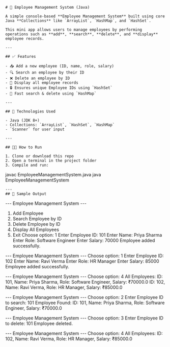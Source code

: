 ```
# 👔 Employee Management System (Java)

A simple console-based **Employee Management System** built using core Java **Collections** like `ArrayList`, `HashMap`, and `HashSet`.

This mini app allows users to manage employees by performing operations such as **add**, **search**, **delete**, and **display** employee records.

---

## ✅ Features

- 📥 Add a new employee (ID, name, role, salary)
- 🔍 Search an employee by their ID
- ❌ Delete an employee by ID
- 📃 Display all employee records
- 🔒 Ensures unique Employee IDs using `HashSet`
- 🚀 Fast search & delete using `HashMap`

---

## 🧱 Technologies Used

- Java (JDK 8+)
- Collections: `ArrayList`, `HashSet`, `HashMap`
- `Scanner` for user input

---

## 🧑‍💻 How to Run

1. Clone or download this repo
2. Open a terminal in the project folder
3. Compile and run:
```
javac EmployeeManagementSystem.java
java EmployeeManagementSystem
```
---
## 📸 Sample Output

```
--- Employee Management System ---
1. Add Employee
2. Search Employee by ID
3. Delete Employee by ID
4. Display All Employees
5. Exit
Choose option: 1
Enter Employee ID: 101
Enter Name: Priya Sharma
Enter Role: Software Engineer
Enter Salary: 70000
Employee added successfully.

--- Employee Management System ---
Choose option: 1
Enter Employee ID: 102
Enter Name: Ravi Verma
Enter Role: HR Manager
Enter Salary: 85000
Employee added successfully.

--- Employee Management System ---
Choose option: 4
All Employees:
ID: 101, Name: Priya Sharma, Role: Software Engineer, Salary: ₹70000.0
ID: 102, Name: Ravi Verma, Role: HR Manager, Salary: ₹85000.0

--- Employee Management System ---
Choose option: 2
Enter Employee ID to search: 101
Employee Found: ID: 101, Name: Priya Sharma, Role: Software Engineer, Salary: ₹70000.0

--- Employee Management System ---
Choose option: 3
Enter Employee ID to delete: 101
Employee deleted.

--- Employee Management System ---
Choose option: 4
All Employees:
ID: 102, Name: Ravi Verma, Role: HR Manager, Salary: ₹85000.0
```
